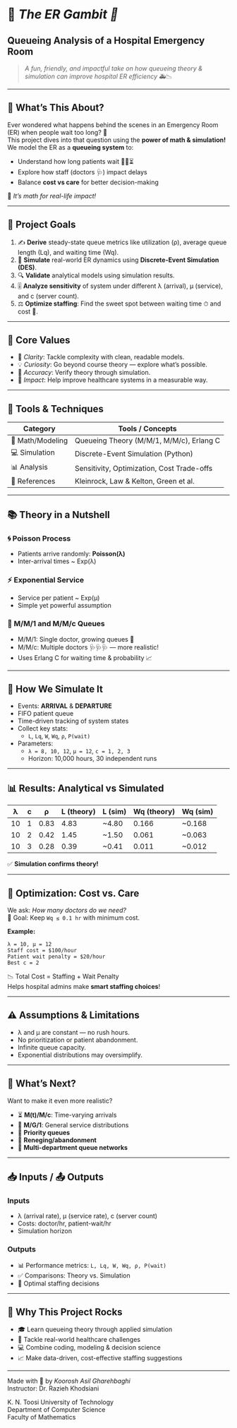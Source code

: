 
# 💉 *The ER Gambit 🎲* 
## Queueing Analysis of a Hospital Emergency Room

> *A fun, friendly, and impactful take on how queueing theory & simulation can improve hospital ER efficiency* 🚑📉

---

## 🌟 What’s This About?

Ever wondered what happens behind the scenes in an Emergency Room (ER) when people wait too long? 🤔  
This project dives into that question using the **power of math & simulation!** We model the ER as a **queueing system** to:

- Understand how long patients wait 🧍‍♂️⏳
- Explore how staff (doctors 🩺) impact delays
- Balance **cost vs care** for better decision-making

🎯 *It’s math for real-life impact!*

---

## 🎯 Project Goals

1. ✍️ **Derive** steady-state queue metrics like utilization (ρ), average queue length (Lq), and waiting time (Wq).
2. 🧪 **Simulate** real-world ER dynamics using **Discrete-Event Simulation (DES)**.
3. 🔍 **Validate** analytical models using simulation results.
4. 🎚 **Analyze sensitivity** of system under different λ (arrival), μ (service), and c (server count).
5. ⚖️ **Optimize staffing**: Find the sweet spot between waiting time ⏱ and cost 💸.

---

## 💎 Core Values

- 🤝 *Clarity*: Tackle complexity with clean, readable models.
- 💡 *Curiosity*: Go beyond course theory — explore what’s possible.
- 🔬 *Accuracy*: Verify theory through simulation.
- 💙 *Impact*: Help improve healthcare systems in a measurable way.

---

## 🧰 Tools & Techniques

| Category              | Tools / Concepts                             |
|-----------------------|----------------------------------------------|
| 📐 Math/Modeling       | Queueing Theory (M/M/1, M/M/c), Erlang C     |
| 💻 Simulation          | Discrete-Event Simulation (Python)           |
| 📊 Analysis            | Sensitivity, Optimization, Cost Trade-offs   |
| 📘 References          | Kleinrock, Law & Kelton, Green et al.        |

---

## 📚 Theory in a Nutshell

### 🌀 Poisson Process
- Patients arrive randomly: **Poisson(λ)**
- Inter-arrival times ~ Exp(λ)

### ⚡ Exponential Service
- Service per patient ~ Exp(μ)
- Simple yet powerful assumption

### 🔁 M/M/1 and M/M/c Queues
- M/M/1: Single doctor, growing queues 😬
- M/M/c: Multiple doctors 🩺🩺🩺 — more realistic!
- Uses Erlang C for waiting time & probability 📈

---

## 🧪 How We Simulate It

- Events: **ARRIVAL** & **DEPARTURE**
- FIFO patient queue
- Time-driven tracking of system states
- Collect key stats:  
  - `L`, `Lq`, `W`, `Wq`, `ρ`, `P(wait)`
- Parameters:
  - `λ = 8, 10, 12`, `μ = 12`, `c = 1, 2, 3`
  - Horizon: 10,000 hours, 30 independent runs

---

## 📊 Results: Analytical vs Simulated

| λ | c | ρ  | L (theory) | L (sim)  | Wq (theory) | Wq (sim) |
|---|---|-----|------------|----------|-------------|----------|
|10 | 1 | 0.83| 4.83       | ~4.80    | 0.166       | ~0.168   |
|10 | 2 | 0.42| 1.45       | ~1.50    | 0.061       | ~0.063   |
|10 | 3 | 0.28| 0.39       | ~0.41    | 0.011       | ~0.012   |

✅ **Simulation confirms theory!**

---

## 🧠 Optimization: Cost vs. Care

We ask: _How many doctors do we need?_  
🎯 Goal: Keep `Wq ≤ 0.1 hr` with minimum cost.

**Example:**
```text
λ = 10, μ = 12
Staff cost = $100/hour
Patient wait penalty = $20/hour
Best c = 2
```

📉 Total Cost = Staffing + Wait Penalty  
Helps hospital admins make **smart staffing choices**!

---

## ⚠️ Assumptions & Limitations

- λ and μ are constant — no rush hours.
- No prioritization or patient abandonment.
- Infinite queue capacity.
- Exponential distributions may oversimplify.

---

## 🚀 What’s Next?

Want to make it even more realistic?

- ⏳ **M(t)/M/c**: Time-varying arrivals
- 🔀 **M/G/1**: General service distributions
- 🚨 **Priority queues**
- 🚪 **Reneging/abandonment**
- 🏥 **Multi-department queue networks**

---

## 📥 Inputs / 📤 Outputs

### Inputs
- λ (arrival rate), μ (service rate), c (server count)
- Costs: doctor/hr, patient-wait/hr
- Simulation horizon

### Outputs
- 📊 Performance metrics: `L, Lq, W, Wq, ρ, P(wait)`
- ✅ Comparisons: Theory vs. Simulation
- 💸 Optimal staffing decisions

---

## 💬 Why This Project Rocks

- 🎓 Learn queueing theory through applied simulation
- 🏥 Tackle real-world healthcare challenges
- 💻 Combine coding, modeling & decision science
- 📈 Make data-driven, cost-effective staffing suggestions

---

Made with 💙 by *Koorosh Asil Gharehbaghi*  
Instructor: Dr. Razieh Khodsiani  

K. N. Toosi University of Technology  
Department of Computer Science  
Faculty of Mathematics

